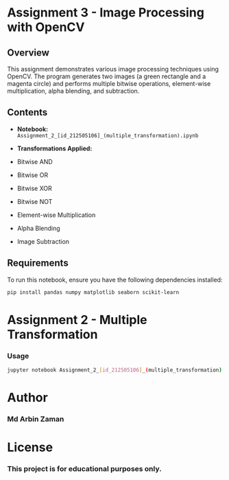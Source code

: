 # Assignment 3 - Image Processing with OpenCV

## Overview  
This assignment demonstrates various image processing techniques using OpenCV. The program generates two images (a green rectangle and a magenta circle) and performs multiple bitwise operations, element-wise multiplication, alpha blending, and subtraction.  

## Contents  
- **Notebook:** `Assignment_2_[id_212505106]_(multiple_transformation).ipynb`  
- **Transformations Applied:**  

- Bitwise AND
- Bitwise OR
- Bitwise XOR
- Bitwise NOT
- Element-wise Multiplication
- Alpha Blending
- Image Subtraction

## Requirements  
To run this notebook, ensure you have the following dependencies installed:  

```bash
pip install pandas numpy matplotlib seaborn scikit-learn

```

# Assignment 2 - Multiple Transformation  

### Usage
```bash
jupyter notebook Assignment_2_[id_212505106]_(multiple_transformation).ipynb
```

# Author
### Md Arbin Zaman

# License
### This project is for educational purposes only.
